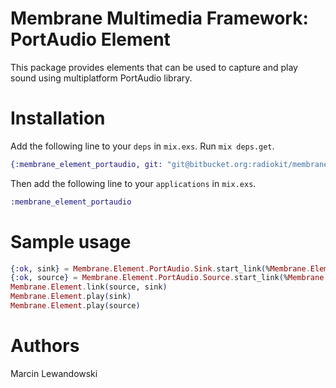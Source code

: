 # Membrane Multimedia Framework: PortAudio Element

This package provides elements that can be used to capture and play sound
using multiplatform PortAudio library.


# Installation

Add the following line to your `deps` in `mix.exs`.  Run `mix deps.get`.

```elixir
{:membrane_element_portaudio, git: "git@bitbucket.org:radiokit/membrane-element-portaudio.git"}
```

Then add the following line to your `applications` in `mix.exs`.

```elixir
:membrane_element_portaudio
```

# Sample usage

```elixir
{:ok, sink} = Membrane.Element.PortAudio.Sink.start_link(%Membrane.Element.PortAudio.SinkOptions{})
{:ok, source} = Membrane.Element.PortAudio.Source.start_link(%Membrane.Element.PortAudio.SourceOptions{})
Membrane.Element.link(source, sink)
Membrane.Element.play(sink)
Membrane.Element.play(source)
```


# Authors

Marcin Lewandowski
